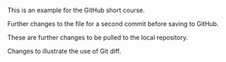 This is an example for the GitHub short course. 

Further changes to the file for a second commit before saving to GitHub.     

These are further changes to be pulled to the local repository. 

Changes to illustrate the use of Git diff.
